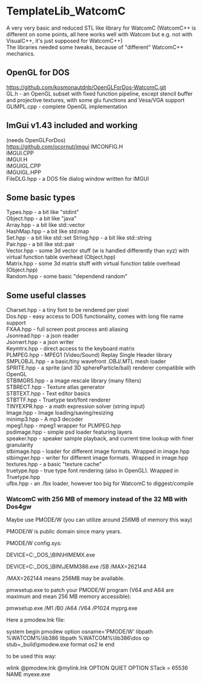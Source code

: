 # TemplateLib_WatcomC
A very very basic and reduced STL like library for WatcomC (WatcomC++ is different on some points, all here works well with Watcom but e.g. not with VisualC++, it's just supposed for WatcomC++)  
The libraries needed some tweaks, because of "different" WatcomC++ mechanics.  

## OpenGL for DOS
https://github.com/kosmonautdnb/OpenGLForDos-WatcomC.git  
GL.h  - an OpenGL subset with fixed function pipeline, except stencil buffer and projective textures, with some glu functions and Vesa/VGA support  
GLIMPL.cpp - complete OpenGL implementation  

## ImGui v1.43 included and working
(needs OpenGLForDos)  
https://github.com/ocornut/imgui
IMCONFIG.H  
IMGUI.CPP  
IMGUI.H  
IMGUIGL.CPP  
IMGUIGL.HPP  
FileDLG.hpp - a DOS file dialog window written for IMGUI  

## Some basic types
Types.hpp - a bit like "stdint"   
Object.hpp - a bit like "java"  
Array.hpp - a bit like std::vector  
HashMap.hpp - a bit like std:map   
Set.hpp - a bit like std::set
String.hpp - a bit like std::string  
Pair.hpp - a bit like std::pair  
Vector.hpp - some 3d vector stuff (w is handled differently than xyz) with virtual function table overhead (Object.hpp)  
Matrix.hpp - some 3d matrix stuff with virtual function table overhead (Object.hpp)  
Random.hpp - some basic "dependend random"

## Some useful classes
Charset.hpp - a tiny font to be rendered per pixel  
Dos.hpp - easy access to DOS functionality, comes with long file name support  
FXAA.hpp - full screen post process anti aliasing  
Jsonread.hpp - a json reader  
Jsonwrt.hpp - a json writer  
Keymtrx.hpp - direct access to the keyboard matrix  
PLMPEG.hpp - MPEG1 (Video/Sound) Replay Single Header library  
SMPLOBJL.hpp - a basic/tiny wavefront .OBJ/.MTL mesh loader  
SPRITE.hpp - a sprite (and 3D sphereParticle/ball) renderer compatible with OpenGL  
STBIMGRS.hpp - a image rescale library (many filters)  
STBRECT.hpp - Texture atlas generator  
STBTEXT.hpp - Text editor basics  
STBTTF.hpp - Truetype text/font renderer  
TINYEXPR.hpp - a math expression solver (string input)  
Image.hpp - Image loading/saving/resizing  
minimp3.hpp - A mp3 decoder  
mpeg1.hpp - mpeg1 wrapper for PLMPEG.hpp  
psdimage.hpp - simple psd loader featuring layers  
speaker.hpp - speaker sample playback, and current time lookup with finer granularity  
stbimage.hpp - loader for different image formats. Wrapped in image.hpp  
stbimgwr.hpp - writer for different image formats. Wrapped in image.hpp  
textures.hpp - a basic "texture cache"  
truetype.hpp - true type font rendering (also in OpenGL). Wrapped in Truetype.hpp  
ufbx.hpp - an .fbx loader, however too big for WatcomC to diggest/compile  

### WatcomC with 256 MB of memory instead of the 32 MB with Dos4gw

Maybe use PMODE/W (you can utilize around 256MB of memory this way)

PMODE/W is public domain since many years.

PMODE/W config.sys:

DEVICE=C:\_DOS_\BIN\HIMEMX.exe

DEVICE=C:\_DOS_\BIN\JEMM386.exe  /SB /MAX=262144

/MAX=262144 means 256MB may be available.

pmwsetup.exe to patch your PMODE/W program (V64 and A64 are maximum and mean 256 MB memory accessible):

pmwsetup.exe /M1 /B0 /A64 /V64 /P1024 myprg.exe

Here a pmodew.lnk file:

system begin pmodew
    option osname='PMODE/W'
    libpath %WATCOM%\lib386
    libpath %WATCOM%\lib386\dos
    op stub=_build\pmodew.exe
    format os2 le
end

to be used this way:

wlink @pmodew.lnk @mylink.lnk OPTION QUIET OPTION STack = 65536 NAME myexe.exe

